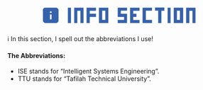 <h1 align='center'>
  <img src='./images/info-header.svg' height='35px'>
</h1>

ℹ In this section, I spell out the abbreviations I use!

#### The Abbreviations:
* ISE stands for “Intelligent Systems Engineering”.
* TTU stands for “Tafilah Technical University”.
